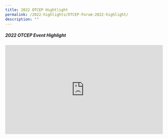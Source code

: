 ```yaml
---
title: 2022 OTCEP Hightlight
permalink: /2022-highlights/OTCEP-Forum-2022-highlight/
description: ""
---
```

##### **2022 OTCEP Event Highlight**
<div class="video-container">
<iframe width="853" height="315" src="https://www.youtube.com/embed/oHBBOBmYXB0" frameborder="0" allow="accelerometer; autoplay; encrypted-media; gyroscope; picture-in-picture" allowfullscreen></iframe></div>



<style type="text/css"> 
	    .video-container {
      position: relative;
      padding-bottom: 56.25%; /* 16:9 */
      height: 0;
    }
    .video-container iframe {
      position: absolute;
      top: 0;
      left: 0;
      width: 100%;
      height: 100%;
    }
	</style>